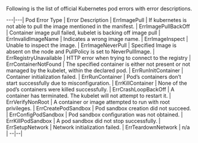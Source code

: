 Following is the list of official Kubernetes pod errors with error descriptions.

---|---|
Pod Error Type | Error Description |
ErrImagePull | If kubernetes is not able to pull the image mentioned in the manifest. |
ErrImagePullBackOff | Container image pull failed, kubelet is backing off image pull |
ErrInvalidImageName | Indicates a wrong image name. |
ErrImageInspect | Unable to inspect the image. |
ErrImageNeverPull | Specified Image is absent on the node and PullPolicy is set to NeverPullImage. |
ErrRegistryUnavailable | HTTP error when trying to connect to the registry |
ErrContainerNotFound | The specified container is either not present or not managed by the kubelet, within the declared pod. |
ErrRunInitContainer | Container initialization failed. |
ErrRunContainer | Pod’s containers don’t start successfully due to misconfiguration. |
ErrKillContainer | None of the pod’s containers were killed successfully. |
ErrCrashLoopBackOff | A container has terminated. The kubelet will not attempt to restart it. |
ErrVerifyNonRoot | A container or image attempted to run with root privileges. |
ErrCreatePodSandbox | Pod sandbox creation did not succeed. |
ErrConfigPodSandbox | Pod sandbox configuration was not obtained. |
ErrKillPodSandbox | A pod sandbox did not stop successfully. |
ErrSetupNetwork | Network initialization failed. |
ErrTeardownNetwork | n/a |
--|--|
